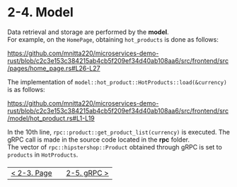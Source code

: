 # 2-4. Model

Data retrieval and storage are performed by the **model**.  
For example, on the `HomePage`, obtaining `hot_products` is done as follows:

https://github.com/mnitta220/microservices-demo-rust/blob/c2c3e153c384215ab4cb5f209ef34d40ab108aa6/src/frontend/src/pages/home_page.rs#L26-L27

The implementation of `model::hot_product::HotProducts::load(&currency)` is as follows:

https://github.com/mnitta220/microservices-demo-rust/blob/c2c3e153c384215ab4cb5f209ef34d40ab108aa6/src/frontend/src/model/hot_product.rs#L1-L19

In the 10th line, `rpc::product::get_product_list(currency)` is executed. The gRPC call is made in the source code located in the **rpc** folder.  
The vector of `rpc::hipstershop::Product` obtained through gRPC is set to `products` in `HotProducts`.

<table style="width: 90%; margin-top: 20px;">
<tr>
<td style="text-align: left"><a href="./2-3.page.md">&lt;&nbsp;2-3. Page</a></td>
<td></td>
<td style="text-align: right"><a href="./2-5.rpc.md">2-5. gRPC&nbsp;&gt;</a></td>
</tr>
</table>
